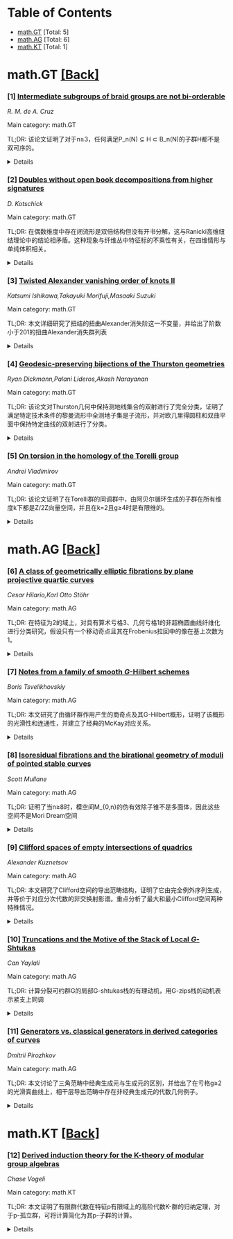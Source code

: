 <div id=toc></div>

# Table of Contents

- [math.GT](#math.GT) [Total: 5]
- [math.AG](#math.AG) [Total: 6]
- [math.KT](#math.KT) [Total: 1]


<div id='math.GT'></div>

# math.GT [[Back]](#toc)

### [1] [Intermediate subgroups of braid groups are not bi-orderable](https://arxiv.org/abs/2510.24947)
*R. M. de A. Cruz*

Main category: math.GT

TL;DR: 该论文证明了对于n≥3，任何满足P_n(N) ⊊ H ⊂ B_n(N)的子群H都不是双可序的。


<details>
  <summary>Details</summary>
Motivation: 已知纯辫群P_n(M)是双可序的，而n≥3时的全辫群B_n(M)不是双可序的。本文旨在研究介于纯辫群和全辫群之间的子群的可序性。

Method: 通过分析辫群的结构性质，特别是研究介于纯辫群和全辫群之间的子群，证明这些中间子群也不具备双可序性。

Result: 对于n≥3，任何严格包含纯辫群P_n(N)且包含在全辫群B_n(N)中的子群H都不是双可序的。

Conclusion: 在辫群理论中，纯辫群具有双可序性，而一旦扩展到包含更多元素的子群（包括全辫群本身），这种可序性就会丧失。

Abstract: Let $M$ be the disk or a compact, connected surface without boundary
different from the sphere $S^2$ and the real projective plane $\mathbb{R}P^2$,
and let $N$ be a compact, connected surface (possibly with boundary). It is
known that the pure braid groups $P_n(M)$ of $M$ are bi-orderable, and, for
$n\geq 3$, that the full braid groups $B_n(M)$ of $M$ are not bi-orderable. The
main purpose of this article is to show that for all $n \geq 3$, any subgroup
$H$ of $B_n(N)$ that satisfies $P_n(N) \subsetneq H \subset B_n(N)$ is not
bi-orderable.

</details>


### [2] [Doubles without open book decompositions from higher signatures](https://arxiv.org/abs/2510.24995)
*D. Kotschick*

Main category: math.GT

TL;DR: 在偶数维度中存在闭流形是双倍结构但没有开书分解，这与Ranicki高维纽结理论中的结论相矛盾。这种现象与纤维丛中特征标的不乘性有关，在四维情形与单纯体积相关。


<details>
  <summary>Details</summary>
Motivation: 研究闭流形是否存在开书分解的问题，特别是验证Ranicki高维纽结理论中关于双倍流形必然有开书分解的结论是否正确。

Method: 利用纤维丛中特征标的不乘性构造反例，在偶数维度中构建是双倍结构但没有开书分解的闭流形。

Result: 成功构造了在偶数维度中具有双倍结构但没有开书分解的闭流形实例，推翻了Ranicki书中的相关结论。

Conclusion: 双倍流形不一定具有开书分解，这一现象与纤维丛中特征标的不乘性密切相关，在四维情形下与单纯体积有重要联系。

Abstract: We show that in every even dimension there are closed manifolds that are
doubles, but have no open book decomposition. In high dimensions, this
contradicts the conclusions in Ranicki's book on high-dimensional knot theory.
In all dimensions, examples arise from the non-multiplicativity of the
signature in fibre bundles. We discuss many examples and applications in
dimension four, where this phenomenon is related to the simplicial volume.

</details>


### [3] [Twisted Alexander vanishing order of knots II](https://arxiv.org/abs/2510.25574)
*Katsumi Ishikawa,Takayuki Morifuji,Masaaki Suzuki*

Main category: math.GT

TL;DR: 本文详细研究了扭结的扭曲Alexander消失阶这一不变量，并给出了阶数小于201的扭曲Alexander消失群列表


<details>
  <summary>Details</summary>
Motivation: 在先前工作中引入了扭曲Alexander消失阶的概念，本文旨在深入探索该不变量的性质并计算具体群列表

Method: 详细分析扭曲Alexander消失阶的数学性质，并系统计算阶数小于201的有限群对应的扭曲Alexander多项式

Result: 获得了扭曲Alexander消失阶的多个重要性质，并给出了阶数小于201的扭曲Alexander消失群的具体列表

Conclusion: 扭曲Alexander消失阶是一个有效的扭结不变量，通过计算小阶群的情况为其进一步应用奠定了基础

Abstract: In our previous work, we introduced the notion of the twisted Alexander
vanishing order of knots, defined as the order of the smallest finite group for
which the corresponding twisted Alexander polynomial vanishes. In this paper,
we explore several properties of this invariant in detail and present a list of
twisted Alexander vanishing groups of order less than $201$.

</details>


### [4] [Geodesic-preserving bijections of the Thurston geometries](https://arxiv.org/abs/2510.25585)
*Ryan Dickmann,Palani Lideros,Akash Narayanan*

Main category: math.GT

TL;DR: 该论文对Thurston几何中保持测地线集合的双射进行了完全分类，证明了满足特定技术条件的黎曼流形中全测地子集是子流形，并对欧几里得圆柱和双曲平面中保持特定曲线的双射进行了分类。


<details>
  <summary>Details</summary>
Motivation: 研究Thurston几何中保持测地线结构的双射映射，这对于理解几何结构的对称性和刚性具有重要意义。

Method: 采用几何分析和分类方法，对满足特定技术条件的黎曼流形进行分析，证明全测地子集的结构性质，并对具体几何空间中的双射映射进行分类。

Result: 完全分类了Thurston几何中保持测地线集合的双射，证明了在技术条件下全测地子集是子流形，并给出了欧几里得圆柱和双曲平面中特定曲线保持双射的完整分类。

Conclusion: 该研究为Thurston几何的对称性分析提供了完整的分类结果，深化了对几何结构刚性和测地线保持映射的理解。

Abstract: We completely classify the bijections of the Thurston geometries that
preserve geodesics as sets. For Riemannian manifolds that satisfy a certain
technical condition, we prove that a totally geodesic subset is a submanifold.
We also classify the geodesic-preserving bijections of the Euclidean cylinder
$\mathbb{S}^1 \times \mathbb{R}$ and the bijections of the hyperbolic plane
$\mathbb{H}^2$ that preserve constant curvature curves.

</details>


### [5] [On torsion in the homology of the Torelli group](https://arxiv.org/abs/2510.25728)
*Andrei Vladimirov*

Main category: math.GT

TL;DR: 该论文证明了在Torelli群的同调群中，由阿贝尔循环生成的子群在所有维度k下都是Z/2Z向量空间，并且在k=2且g≥4时是有限维的。


<details>
  <summary>Details</summary>
Motivation: 研究Torelli群同调群的结构，特别是由分离简单闭曲线对应的Dehn扭转生成的阿贝尔循环所生成的子群的性质。

Method: 通过分析分离简单闭曲线对应的Dehn扭转在Torelli群中生成的阿贝尔循环，研究这些循环在同调群中生成的子群的结构性质。

Result: 证明了由阿贝尔循环生成的子群在所有维度k下都是Z/2Z向量空间，并且在k=2且g≥4时是有限维的。

Conclusion: Torelli群同调群中由阿贝尔循环生成的子群具有特定的代数结构，这为理解Torelli群的同调性质提供了重要信息。

Abstract: Let $S_g$ be a closed, oriented surface of genus $g$, and let
$\operatorname{Mod}(S_g)$ denote its mapping class group. The Torelli group
$\mathcal{I}_g$ is the subgroup of $\operatorname{Mod}(S_g)$ consisting of
mapping classes that act trivially on $H_1(S_g)$. For any collection of
pairwise disjoint, separating simple closed curves on $S_g$, the corresponding
Dehn twists pairwise commute and determine a homology class in
$H_k(\mathcal{I}_g)$, which is called an abelian cycle. We prove that the
subgroup of $H_k(\mathcal{I}_g)$ generated by such abelian cycles is a
$\mathbb{Z}/2\mathbb{Z}$-vector space for all $k$, and that it is
finite-dimensional for $k = 2$ and $g \geq 4$.

</details>


<div id='math.AG'></div>

# math.AG [[Back]](#toc)

### [6] [A class of geometrically elliptic fibrations by plane projective quartic curves](https://arxiv.org/abs/2510.24862)
*Cesar Hilario,Karl Otto Stöhr*

Main category: math.AG

TL;DR: 在特征为2的域上，对具有算术亏格3、几何亏格1的非超椭圆曲线纤维化进行分类研究，假设只有一个移动奇点且其在Frobenius拉回中的像在基上次数为1。


<details>
  <summary>Details</summary>
Motivation: 研究特征为2的域上特殊类型的曲线纤维化，特别是具有算术亏格3、几何亏格1的非超椭圆曲线纤维化，这类纤维化在代数几何中具有重要意义。

Method: 通过对一般纤维的深入几何分析，描述其几何结构，证明这些纤维化被椭圆纤维化覆盖，且覆盖在纤维上是双有理的，在基上是纯不可分的（指数为1）。

Result: 在给定假设下，提供了这类纤维化在双有理等价意义下的完全分类。

Conclusion: 这类纤维化具有特殊的覆盖结构，可以被椭圆纤维化覆盖，且覆盖映射在纤维和基上表现出不同的分离性质。

Abstract: We investigate fibrations by non-hyperelliptic curves of arithmetic genus
three and geometric genus one in characteristic two. Assuming that there is
only one moving singularity and that its image in the Frobenius pullback of the
fibration has degree one over the base, we provide a complete classification up
to birational equivalence. This relies on an in-depth analysis of the generic
fibres, whose geometry we describe explicitly. We prove that these fibrations
are covered by elliptic fibrations, and that the covers are birational on the
fibres but purely inseparable of exponent one on the bases.

</details>


### [7] [Notes from a family of smooth $G$-Hilbert schemes](https://arxiv.org/abs/2510.24977)
*Boris Tsvelikhovskiy*

Main category: math.AG

TL;DR: 本文研究了由循环群作用产生的商奇点及其G-Hilbert概形，证明了该概形的光滑性和连通性，并建立了经典的McKay对应关系。


<details>
  <summary>Details</summary>
Motivation: 研究循环群在复空间上的作用产生的商奇点，探索其G-Hilbert概形的几何性质，并建立McKay对应关系的具体实现。

Method: 通过构造循环群在复空间上的特定作用，定义相应的GIT商和G-Hilbert概形，利用Fourier-Mukai型函子分析不可约表示与中心纤维不可约分量之间的对应关系。

Result: 证明了G-Hilbert概形是光滑、连通且不可约的，自然态射是商奇点的射影解消，并建立了不可约表示与中心纤维不可约分量之间的双射对应。

Conclusion: 在循环群作用的商奇点族中，成功实现了经典的McKay对应，通过Fourier-Mukai函子给出了该对应的规范选择。

Abstract: Let $ G = \mathbb{Z}/r\mathbb{Z}$ be the cyclic group of order $r$, and let
$\varpi = e^{2\pi i / r}$ denote a primitive $r$ th root of unity. Consider the
action of $G$ on $\mathbb{C}^n$ via the embedding $$
  \varphi : G \hookrightarrow GL_n(\mathbb{C}), \qquad
  \varphi(1) = \mathrm{diag}\!\bigl(
  \underbrace{\varpi, \dots, \varpi}_{s},\,
  \underbrace{\varpi^{-1}, \dots, \varpi^{-1}}_{n - s}
  \bigr), $$ where $0 < s < n $. Denote the corresponding GIT quotient by $$
\mathcal{X}_{s,n,r} = \mathrm{Spec}\bigl((\mathbb{C}[z_1,\dots,z_n])^G\bigr).
$$ Then the varieties $\mathcal{X}_{s,n,r}$ is a cyclic quotient singularity of
type $\tfrac{1}{r}\bigl(\underbrace{1,\dots,1}_{s},
\underbrace{-1,\dots,-1}_{n-s}\bigr)$.
  We show that the associated $G$-Hilbert schemes $\mathcal{Y}_{s,n,r}$ are
smooth, connected, and irreducible. The natural morphism $$
\rho_{s,n,r}:\mathcal{Y}_{s,n,r}\longrightarrow\mathcal{X}_{s,n,r} $$ is a
projective resolution of $\mathcal{X}_{s,n,r}$, discrepant for $n \ge 3$. We
establish that the irreducible components of the central fiber
$\rho_{s,n,r}^{-1}(0)$ are in bijection with the nontrivial characters of
\(G\), thereby realizing the classical McKay correspondence in this family of
examples.
  Finally, we describe a canonical choice of this bijection via the
Fourier--Mukai type functor $$ \Psi : D^b(\mathrm{Coh}_G(\mathbb{C}^n))
\longrightarrow D^b(\mathrm{Coh}(\mathcal{Y}_{s,n,r})), $$ by showing that, for
each nontrivial irreducible representation of $G$, the corresponding skyscraper
sheaf is mapped to a complex whose $0^{\text{th}}$ cohomology is supported on a
unique irreducible component of the central fiber $\rho_{s,n,r}^{-1}(0)$.

</details>


### [8] [Isoresidual fibrations and the birational geometry of moduli of pointed stable curves](https://arxiv.org/abs/2510.25044)
*Scott Mullane*

Main category: math.AG

TL;DR: 证明了当n≥8时，模空间M_{0,n}的伪有效除子锥不是多面体，因此这些空间不是Mori Dream空间


<details>
  <summary>Details</summary>
Motivation: 研究模空间M_{0,n}的几何性质，特别是其伪有效除子锥的结构特征

Method: 通过构造移动曲线对偶锥的极值非多面体射线，利用微分在极点处留数的映射

Result: 证明了当n≥8时，M_{0,n}的伪有效除子锥不是多面体

Conclusion: 这些模空间不是Mori Dream空间

Abstract: We show that the pseudo-effective cone of divisors of $\overline{M}_{0,n}$ is
not polyhedral for $n\geq 8$ by constructing an extremal non-polyhedral ray of
the dual cone of moving curves via maps on meromorphic strata of differentials
returning the residues at the poles of the parameterised differentials. An
immediate corollary is that these spaces are not Mori Dream Spaces.

</details>


### [9] [Clifford spaces of empty intersections of quadrics](https://arxiv.org/abs/2510.25245)
*Alexander Kuznetsov*

Main category: math.AG

TL;DR: 本文研究了Clifford空间的导出范畴结构，证明了它由完全例外序列生成，并等价于对应分次代数的非交换射影谱。重点分析了最大和最小Clifford空间两种特殊情况。


<details>
  <summary>Details</summary>
Motivation: 研究二次曲面线性系统对应的Clifford空间的同调性质和范畴结构，探索其与非交换几何的联系。

Method: 使用导出范畴理论、例外序列和Clifford代数方法，分析Clifford空间的范畴性质。通过最大和最小两种特例进行详细研究。

Result: 证明了Clifford空间的导出范畴由完全例外序列生成，可扩展为1-周期螺旋。最大Clifford空间与二次Veronese嵌入同调对偶，最小Clifford空间是多项式代数的Koszul平坦形变。

Conclusion: Clifford空间提供了非交换射影几何的重要例子，最小Clifford空间是非交换射影空间的实例，其代数结构具有优美的形变性质。

Abstract: Given a linear space $U \subset \mathrm{Sym}^2V^\vee$ of quadrics in a
projective space $\mathbb{P}(V)$ whose intersection is empty, we consider the
corresponding Clifford space -- the projective space $\mathbb{P}(U)$ endowed
with the even part of Clifford algebras as a sheaf of algebras. We show that
the derived category of a Clifford space is generated by a full exceptional
collection that extends to a 1-periodic helix and the Clifford space is
equivalent to the noncommutative projective spectrum of the corresponding
graded algebra.
  We discuss two special cases of Clifford spaces in more detail.
  The first is the maximal Clifford space, associated to the complete linear
system $U = \mathrm{Sym}^2V^\vee$ of quadrics. It is homologically projectively
dual to the second Veronese embedding of the projective space $\mathbb{P}(V)$.
We show that the corresponding graded algebra is the maximal multiplicity-free
direct sum of all polynomial representations of $\mathrm{GL}(V)$ and describe
its dual $\mathrm{A}_\infty$-algebra.
  The second is a minimal Clifford space, associated to a linear system of
quadrics with $\dim(U) = \dim(V)$. We show that the corresponding graded
algebra is a Koszul flat deformation of a polynomial algebra and its dual
algebra is a Frobenius flat deformation of an exterior algebra. In particular,
a minimal Clifford space is an example of a noncommutative projective space.

</details>


### [10] [Truncations and the Motive of the Stack of Local $G$-Shtukas](https://arxiv.org/abs/2510.25437)
*Can Yaylali*

Main category: math.AG

TL;DR: 计算分裂可约群G的局部G-shtukas栈的有理动机，用G-zips栈的动机表示紧支上同调


<details>
  <summary>Details</summary>
Motivation: 建立局部G-shtukas栈与G-zips栈动机之间的明确关系，为紧支上同调提供动机表示

Method: 使用Viehmann-Wedhorn建立的截断局部G-shtukas版本，以及作者建立的代数对象pro系统的*-和!-伴随的理论背景

Result: 成功计算了局部G-shtukas栈的有理动机，并用G-zips栈的动机明确表示了紧支上同调

Conclusion: 通过截断方法和伴随理论，建立了局部G-shtukas栈与G-zips栈动机之间的精确关系

Abstract: We compute the rational motive of the stack of local $G$-shtukas, for a split
reductive group $G$, representing compactly supported cohomology in terms of
the motive of the stack of $G$-zips. This result makes explicit use of the
truncated version of local $G$-shtukas established by Viehmann-Wedhorn and the
theoretical background on the $*$- and $!$-adjunction for pro-systems of
algebraic objects established by the author.

</details>


### [11] [Generators vs. classical generators in derived categories of curves](https://arxiv.org/abs/2510.25558)
*Dmitrii Pirozhkov*

Main category: math.AG

TL;DR: 本文讨论了三角范畴中经典生成元与生成元的区别，并给出了在亏格g≥2的光滑真曲线上，相干层导出范畴中存在非经典生成元的代数几何例子。


<details>
  <summary>Details</summary>
Motivation: 探讨三角范畴中经典生成元与生成元之间的关系，特别是寻找非经典生成元的例子，以理解这两种概念的本质区别。

Method: 通过代数几何方法，在亏格g≥2的光滑真曲线的相干层导出范畴中构造具体的非经典生成元例子。

Result: 成功构造了在亏格g≥2的光滑真曲线上，相干层导出范畴中存在非经典生成元的例子，证明了经典生成元与生成元确实不同。

Conclusion: 经典生成元必然是生成元，但反之不成立，在亏格g≥2的曲线上存在非经典生成元的例子，这深化了对三角范畴生成理论的理解。

Abstract: This is mostly an expository note about an example communicated to the author
by Aise Johan de Jong. In a triangulated category $T$ an object $G$ is said to
be a classical generator when the smallest triangulated subcategory containing
$G$ coincides with the whole $T$, and it is said to be a generator when the
orthogonal complement to $G$ in $T$ is zero, i.e., when any non-zero object of
$T$ admits a non-zero map from a shift of $G$. Any classical generator is a
generator, but not vice versa. We discuss a simple algebro-geometric example of
a non-classical generator in the derived category of coherent sheaves on any
smooth proper curve of genus $g \geq 2$. We also overview what is known and
what is not known, in general, about generators and classical generators on
curves.

</details>


<div id='math.KT'></div>

# math.KT [[Back]](#toc)

### [12] [Derived induction theory for the K-theory of modular group algebras](https://arxiv.org/abs/2510.25763)
*Chase Vogeli*

Main category: math.KT

TL;DR: 本文证明了有限群代数在特征p有限域上的高阶代数K-群的归纳定理，对于p-孤立群，可将计算简化为其p-子群的计算。


<details>
  <summary>Details</summary>
Motivation: 研究有限群代数的高阶代数K-群的计算问题，特别关注如何通过归纳方法简化计算。

Method: 通过将稳定模范畴组装成范畴Green函子，进而在K-理论上获得谱Green函子结构，利用一般归纳理论将谱级归纳问题转化为π₀ Green函子的归纳问题。

Result: 对于p-孤立群，成功将K-群计算简化为p-子群的计算；对于Sylow p-子群阶为p的p-孤立群，给出了K-群的显式计算。

Conclusion: 该方法为有限群代数K-群的计算提供了有效的归纳框架，特别适用于p-孤立群的情况。

Abstract: We prove an induction theorem for the higher algebraic K-groups of group
algebras $kG$ of finite groups $G$ over characteristic $p$ finite fields $k$.
For a certain class of finite groups, which we call $p$-isolated, this reduces
calculations to calculations for their $p$-subgroups. We do so by showing that
the stable module categories of $kH$ as $H$ ranges over subgroups of $G$
assemble into a categorical Green functor, which results in a spectral Green
functor structure on K-theory. By general induction theory, this reduces
proving a spectrum-level induction statement to proving an induction statement
on $\pi_0$ Green functors, which we accomplish using modular representation
theory. For $p$-isolated groups with Sylow $p$-subgroups of order $p$, we
produce explicit new calculations of K-groups.

</details>
